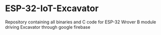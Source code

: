 # ESP-32-IoT-Excavator
Repository containing all binaries and C code for ESP-32 Wrover B module driving Excavator through google firebase


